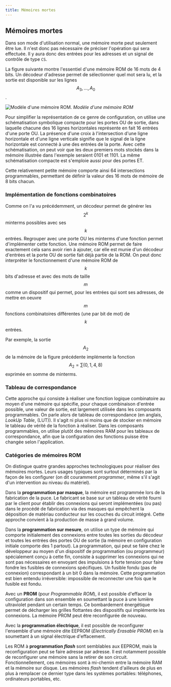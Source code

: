 ```yaml
---
title: Mémoires mortes
---
```


## Mémoires mortes

Dans son mode d'utilisation normal, une mémoire morte peut seulement
être lue. Il n'est donc pas nécessaire de préciser l'opération qui
sera effectuée. Il y aura donc des entrées pour les adresses et un
signal de contrôle de type `CS`.

La figure suivante montre l'essentiel d'une mémoire ROM de
16 mots de 4 bits. Un décodeur d'adresse permet de sélectionner quel
mot sera lu, et la sortie est disponible sur les lignes $$A_3, \ldots,
A_0$$. 

![Modèle d'une mémoire ROM.]({{site.baseurl}}/img/proto_rom1_prog.svg "Modèle d'une mémoire ROM")
*Modèle d'une mémoire ROM*

Pour simplifier la représentation de ce genre de configuration, on
utilise une schématisation symbolique compacte pour les portes OU de
sortie, dans laquelle chacune des 16 lignes horizontales représente en
fait 16 entrées d'une porte OU. La présence d'une croix à
l'intersection d'une ligne horizontale et d'une ligne verticale
signifie que le signal de la ligne horizontale est connecté à une des
entrées de la porte.  Avec cette schématisation, on peut voir que les
deux premiers mots stockés dans la mémoire illustrée dans l'exemple
seraient 0101 et 1101. La même schématisation compacte est s'emploie aussi
pour des portes ET.

Cette relativement petite mémoire comporte ainsi 64 intersections
programmables, permettant de définir la valeur des 16 mots de mémoire
de 8 bits chacun.


### Implémentation de fonctions combinatoires

Comme on l'a vu précédemment, un décodeur permet de
générer les $$2^k$$ minterms possibles avec ses $$k$$
entrées. Regrouper avec une porte OU les minterms d'une
fonction permet d'implémenter cette fonction. Une mémoire ROM permet
de faire exactement cela sans avoir rien à ajouter, car elle est munie
d'un décodeur d'entrées et la porte OU de sortie fait déjà partie de
la ROM. On peut donc interpréter le fonctionnement d'une mémoire ROM
de $$k$$ bits d'adresse et avec des mots de taille $$m$$ comme un
dispositif qui permet, pour les entrées qui sont ses adresses, de
mettre en oeuvre $$m$$ fonctions combinatoires différentes (une par
bit de mot) de $$k$$ entrées.

Par exemple, la sortie $$A_2$$ de la mémoire de la figure
précédente implémente la fonction $$ A_2 = \sum (0,1,4,8) $$
exprimée en somme de minterms.


### Tableau de correspondance

Cette approche qui consiste à réaliser une fonction logique
combinatoire au moyen d'une mémoire qui spécifie, pour chaque
combinaison d'entrée possible, une valeur de sortie, est largement
utilisée dans les composants programmables. On parle alors de tableau
de correspondance (en anglais, *LookUp Table*, (LUT)). Il s'agit ni
plus ni moins que de stocker en mémoire le tableau de vérité de la
fonction à réaliser. Dans les composants programmables, on utilise
plutôt des mémoires RAM pour les tableaux de correspondance, afin que
la configuration des fonctions puisse être changée selon
l'application.

### Catégories de mémoires ROM

On distingue quatre grandes approches technologiques pour réaliser des
mémoires mortes. Leurs usages typiques sont surtout déterminés par la
façon de les configurer (on dit couramment *programmer*, même s'il
s'agit d'un intervention au niveau du matériel).

Dans la **programmation par masque**, la mémoire est programmée lors
de la fabrication de la puce. Le fabricant se base sur un tableau de
vérité fourni par le client pour établir des connexions qui seront
implémentées (ou pas) dans le procédé de fabrication via des masques
qui empêchent la déposition de matériau conducteur sur les couches du
circuit intégré.  Cette approche convient à la production de masse à
grand volume.

Dans la **programmation sur mesure**, on utilise un type de mémoire
qui comporte initialement des connexions entre toutes les sorties du
décodeur et toutes les entrées des portes OU de sortie (la mémoire en
configuration initiale comporte des 1 partout). La programmation, qui
peut se faire chez le développeur au moyen d'un dispositif de
programmation (ou programmeur) spécialement conçu à cette fin,
consiste à supprimer les connexions qui ne sont pas nécessaires en
envoyant des impulsions à forte tension pour faire fondre les fusibles
de connexions spécifiques. Un fusible fondu (pas de connexion)
correspondant à un bit 0 dans la mémoire. Cette programmation est
bien entendu irréversible: impossible de reconnecter une fois que le
fusible est fondu.

Avec un **PROM** (pour *Programmable ROM*), il est possible d'effacer la
configuration dans son ensemble en soumettant la puce à une lumière
ultraviolet pendant un certain temps. Ce bombardement énergétique
permet de décharger les grilles flottantes des dispositifs qui
implémente les connexions. La mémoire PROM peut être reconfigurée de
nouveau.

Avec la **programmation électrique**, il est possible de reconfigurer
l'ensemble d'une mémoire dite EEPROM (*Electrically Erasable PROM*)
en la soumettant à un signal électrique d'effacement. 

Les ROM à **programmation *flash*** sont semblables aux EEPROM, mais la
reconfiguration peut se faire adresse par adresse.  Il est notamment
possible de reconfigurer une mémoire sans la retirer de son circuit.
Fonctionnellement, ces mémoires sont à mi-chemin entre la mémoire RAM
et la mémoire sur disque. Les mémoires *flash* tendent d'ailleurs de
plus en plus à remplacer ce dernier type dans les systèmes portables:
téléphones, ordinateurs portables, etc.

